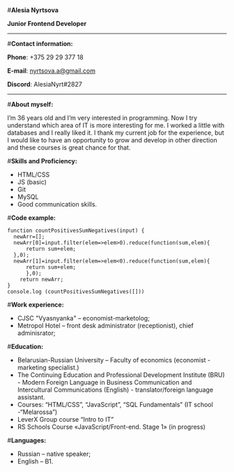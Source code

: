 #**Alesia Nyrtsova**

**Junior Frontend Developer**

*************************

#**Contact information:**

**Phone**: +375 29 29 377 18

**E-mail**: nyrtsova.a@gmail.com

**Discord**: AlesiaNyrt#2827

*************************

#**About myself:**

I’m 36 years old and I’m very interested in programming. Now I try understand which area of IT is more interesting for me. I worked a little with databases and I really liked it. I thank my current job for the experience, but I would like to have an opportunity to grow and develop in other direction and these courses is great chance for that.

#**Skills and Proficiency:**

* HTML/CSS
* JS (basic)
* Git
* MySQL
* Good communication skills.

#**Code example:**
```
function countPositivesSumNegatives(input) {
  newArr=[];
  newArr[0]=input.filter(elem=>elem>0).reduce(function(sum,elem){
      return sum+elem;
  },0);
  newArr[1]=input.filter(elem=>elem<0).reduce(function(sum,elem){
      return sum+elem;
      },0);
    return newArr;
}
console.log (countPositivesSumNegatives([]))
```
#**Work experience:**

* CJSC "Vyasnyanka" – economist-marketolog;
* Metropol Hotel – front desk administrator (receptionist), chief adminisrator;

#**Education:**

* Belarusian-Russian University – Faculty of economics (economist - marketing specialist.)
* The Continuing Education and Professional Development Institute (BRU) - Modern Foreign Language in Business Communication and Intercultural Communications (English) - translator/foreign language assistant.
* Courses: “HTML/CSS”, “JavaScript”, “SQL Fundamentals” (IT school -“Melarossa”)
* LeverX Group course “Intro to IT” 
* RS Schools Course «JavaScript/Front-end. Stage 1» (in progress)

#**Languages:**

* Russian – native speaker;
* English – B1.

